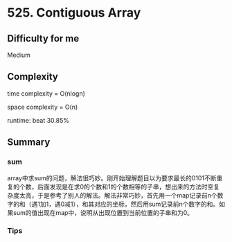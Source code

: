 # 525. Contiguous Array
## Difficulty for me

Medium

## Complexity
time complexity = O(nlogn)

space complexity = O(n)

runtime: beat 30.85%

## Summary
### sum

array中求sum的问题，解法很巧妙。刚开始理解题目以为要求最长的0101不断重复的个数，后面发现是在求0的个数和1的个数相等的子串，想出来的方法时空复杂度太高，于是参考了别人的解法。解法非常巧妙，首先用一个map记录前n个数字的和（遇1加1，遇0减1），和其对应的坐标，然后用sum记录前n个数字的和。如果sum的值出现在map中，说明从出现位置到当前位置的子串和为0。

### Tips

